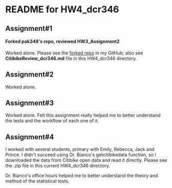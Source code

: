  # README for HW4_dcr346
 ## Assignment#1
 #### Forked pak348's repo, reviewed HW3_Assignment2
 Worked alone. Please see the [forked repo](https://github.com/danachermesh/PUI2017_pak348) in my GitHub; also see **CitibikeReview_dcr346.md** file in this HW4_dcr346 directory.
 
 ## Assignment#2
 Worked alone.
 
 ## Assignment#3
  Worked alone.
  Felt this assignment really helped me to better understand the tests and the workflow of each one of it.
  
 ## Assignment#4
 I worked with several students, primary with Emily, Rebecca, Jack and Prince.
 I didn't succeed using Dr. Bianco's getcitibikedata function, so I downloaded the data from Citibike open data and read it directly. Please see the .zip file in this current HW4_dcr346 directory.
 
 Dr. Bianco's office hours helped me to better understand the theory and method of the statistical tests.
